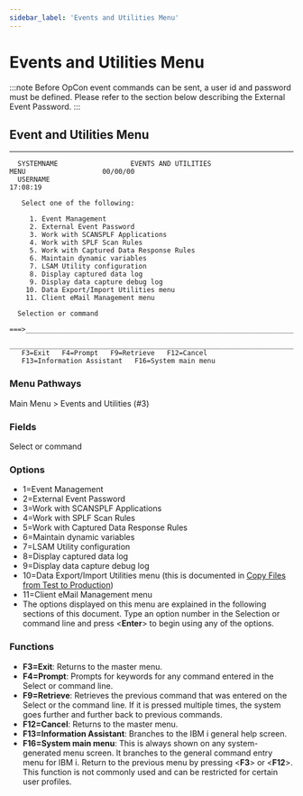 ```yaml
---
sidebar_label: 'Events and Utilities Menu'
---
```


# Events and Utilities Menu

:::note
Before OpCon event commands can be sent, a user id and password must be defined. Please refer to the section below describing the External Event Password.
:::

## Event and Utilities Menu

  ----------------------------------------------------------------------------------------------------------------------------------------------------------------

```
  SYSTEMNAME                  EVENTS AND UTILITIES MENU                   00/00/00
  USERNAME                                                                17:08:19

   Select one of the following:

     1. Event Management
     2. External Event Password
     3. Work with SCANSPLF Applications
     4. Work with SPLF Scan Rules
     5. Work with Captured Data Response Rules
     6. Maintain dynamic variables
     7. LSAM Utility configuration
     8. Display captured data log
     9. Display data capture debug log
    10. Data Export/Import Utilities menu
    11. Client eMail Management menu

  Selection or command
   ===>________________________________________________________________________
   _____________________________________________________________________________
   F3=Exit   F4=Prompt   F9=Retrieve   F12=Cancel
   F13=Information Assistant   F16=System main menu
```

### Menu Pathways

Main Menu > Events and Utilities (#3)

### Fields

Select or command

### Options

- 1=Event Management
- 2=External Event Password
- 3=Work with SCANSPLF Applications
- 4=Work with SPLF Scan Rules
- 5=Work with Captured Data Response Rules
- 6=Maintain dynamic variables
- 7=LSAM Utility configuration
- 8=Display captured data log
- 9=Display data capture debug log
- 10=Data Export/Import Utilities menu (this is documented in [Copy Files from Test to Production](../reference/copying-files.md))
- 11=Client eMail Management menu
- The options displayed on this menu are explained in the following sections of this document. Type an option number in the Selection or command line and press <**Enter**> to begin using any of the options.

### Functions

- **F3=Exit**: Returns to the master menu.
- **F4=Prompt**: Prompts for keywords for any command entered in the Select or command line.
- **F9=Retrieve**: Retrieves the previous command that was entered on the Select or the command line. If it is pressed multiple times, the system goes further and further back to previous commands.
- **F12=Cancel**: Returns to the master menu.
- **F13=Information Assistant**: Branches to the IBM i general help screen.
- **F16=System main menu**: This is always shown on any system-generated menu screen. It branches to the general command entry menu for IBM i. Return to the previous menu by pressing <**F3**> or <**F12**>. This function is not commonly used and can be restricted for certain user profiles.
